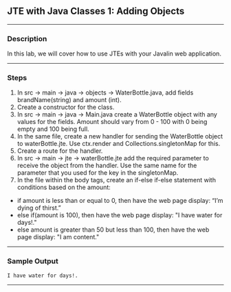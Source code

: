## JTE with Java Classes 1: Adding Objects
---
### Description
In this lab, we will cover how to use JTEs with your Javalin web application.

---
### Steps
1. In src -> main -> java -> objects -> WaterBottle.java, add fields brandName(string) and amount (int).
2. Create a constructor for the class.
3. In src -> main -> java -> Main.java create a WaterBottle object with any values for the fields. Amount should vary from 0 - 100 with 0 being empty and 100 being full.
4. In the same file, create a new handler for sending the WaterBottle object to waterBottle.jte. Use ctx.render and Collections.singletonMap for this.
5. Create a route for the handler. 
6. In src -> main -> jte -> waterBottle.jte add the required parameter to receive the object from the handler. Use the same name for the parameter that you used for the key in the singletonMap.
7. In the file within the body tags, create an if-else if-else statement with conditions based on the amount:
* if amount is less than or equal to 0, then have the web page display: “I’m dying of thirst.” 
* else if(amount is 100), then have the web page display: "I have water for days!."
* else amount is greater than 50 but less than 100, then have the web page display: "I am content."
---
### Sample Output
```
I have water for days!.
```
---
